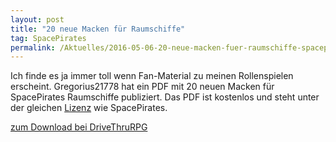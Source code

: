 ```yaml
---
layout: post
title: "20 neue Macken für Raumschiffe"
tag: SpacePirates
permalink: /Aktuelles/2016-05-06-20-neue-macken-fuer-raumschiffe-spacepirates
---
```


Ich finde es ja immer toll wenn Fan-Material zu meinen Rollenspielen erscheint. Gregorius21778 hat ein PDF mit 20 neuen Macken für SpacePirates Raumschiffe publiziert. Das PDF ist kostenlos und steht unter der gleichen [Lizenz](https://spacepirates.jcgames.de/Kontakt) wie SpacePirates.

[zum Download bei DriveThruRPG](http://www.drivethrurpg.com/product/182384/Gregorius21778-20-neue-Macken-fr-Space-Pirates)
